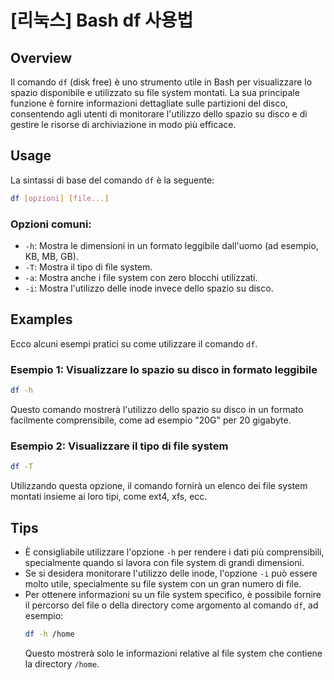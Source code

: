 # [리눅스] Bash df 사용법

## Overview
Il comando `df` (disk free) è uno strumento utile in Bash per visualizzare lo spazio disponibile e utilizzato su file system montati. La sua principale funzione è fornire informazioni dettagliate sulle partizioni del disco, consentendo agli utenti di monitorare l'utilizzo dello spazio su disco e di gestire le risorse di archiviazione in modo più efficace.

## Usage
La sintassi di base del comando `df` è la seguente:

```bash
df [opzioni] [file...]
```

### Opzioni comuni:
- `-h`: Mostra le dimensioni in un formato leggibile dall'uomo (ad esempio, KB, MB, GB).
- `-T`: Mostra il tipo di file system.
- `-a`: Mostra anche i file system con zero blocchi utilizzati.
- `-i`: Mostra l'utilizzo delle inode invece dello spazio su disco.

## Examples
Ecco alcuni esempi pratici su come utilizzare il comando `df`.

### Esempio 1: Visualizzare lo spazio su disco in formato leggibile
```bash
df -h
```
Questo comando mostrerà l'utilizzo dello spazio su disco in un formato facilmente comprensibile, come ad esempio "20G" per 20 gigabyte.

### Esempio 2: Visualizzare il tipo di file system
```bash
df -T
```
Utilizzando questa opzione, il comando fornirà un elenco dei file system montati insieme ai loro tipi, come ext4, xfs, ecc.

## Tips
- È consigliabile utilizzare l'opzione `-h` per rendere i dati più comprensibili, specialmente quando si lavora con file system di grandi dimensioni.
- Se si desidera monitorare l'utilizzo delle inode, l'opzione `-i` può essere molto utile, specialmente su file system con un gran numero di file.
- Per ottenere informazioni su un file system specifico, è possibile fornire il percorso del file o della directory come argomento al comando `df`, ad esempio:
  ```bash
  df -h /home
  ```
  Questo mostrerà solo le informazioni relative al file system che contiene la directory `/home`.
